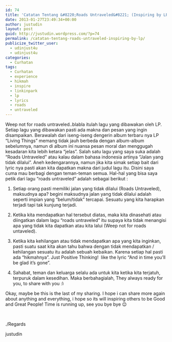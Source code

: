 ```yaml
---
id: 74
title: 'Catatan Tentang &#8220;Roads Untraveled&#8221; (Inspiring by LP)'
date: 2013-01-27T23:49:34+00:00
author: justudin
layout: post
guid: http://justudin.wordpress.com/?p=74
permalink: /catatan-tentang-roads-untraveled-inspiring-by-lp/
publicize_twitter_user:
  - udinjust4u
  - udinjust4u
categories:
  - Curhatan
tags:
  - Curhatan
  - experience
  - hikmah
  - inspire
  - linkinpark
  - lp
  - lyrics
  - roads
  - untraveled
---
```

Weep not for roads untraveled..blabla itulah lagu yang dibawakan oleh LP. Setiap lagu yang dibawakan pasti ada makna dan pesan yang ingin disampaikan. Berawalah dari iseng-iseng dengerin album terbaru nya LP &#8220;Living Things&#8221; memang tidak jauh berbeda dengan album-album sebelumnya, namun di album ini nuansa pesan moral dan menggugah kesadaran kita lebih ketara &#8220;jelas&#8221;. Salah satu lagu yang saya suka adalah &#8220;Roads Untraveled&#8221; atau kalau dalam bahasa indonesia artinya &#8220;Jalan yang tidak dilalui&#8221;. <!--more-->Aneh kedengarannya, namun jika kita simak setiap bait dari lyric nya pasti akan kita dapatkan makna dari judul lagu itu. Disini saya cuma mau berbagi dengan teman-teman semua. Hal-hal yang bisa saya petik dari lagu &#8220;roads untraveled&#8221; adalah sebagai berikut :

1. Setiap orang pasti memiliki jalan yang tidak dilalui (Roads Untraveled), maksudnya apa? begini maksudnya jalan yang tidak dilalui adalah seperti impian yang &#8220;belum/tidak&#8221; tercapai. Sesuatu yang kita harapkan terjadi tapi tak kunjung terjadi.

2. Ketika kita mendapatkan hal tersebut diatas, maka kita dinasehati atau diingatkan dalam lagu &#8220;roads untraveled&#8221; itu supaya kita tidak menangisi apa yang tidak kita dapatkan atau kita lalui (Weep not for roads untaveled).

3. Ketika kita kehilangan atau tidak mendapatkan apa yang kita inginkan, pasti suatu saat kita akan tahu bahwa dengan tidak mendapatkan / kehilangan sesuatu itu adalah sebuah kebaikan. Karena setiap hal pasti ada &#8220;hikmahnya&#8221;. Just Positive Thinking!  like the lyric &#8220;And in time you&#8217;ll be glad it&#8217;s gone&#8221;.

4. Sahabat, teman dan keluarga selalu ada untuk kita ketika kita terjatuh, terpuruk dalam kesedihan. Maka berbahagialah, They always ready for you, to share with you <img src="http://test.justudin.com/wp-includes/images/smilies/simple-smile.png" alt=":)" class="wp-smiley" style="height: 1em; max-height: 1em;" />

Okay, maybe be this is the last of my sharing. I hope i can share more again about anything and everything, i hope so its will inspiring others to be Good and Great People! Time is running up, see you bye bye 😉

&nbsp;

./Regards

justudin